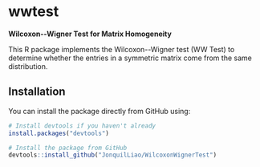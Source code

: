 # wwtest

**Wilcoxon--Wigner Test for Matrix Homogeneity**

This R package implements the Wilcoxon--Wigner test (WW Test) to determine whether the entries in a symmetric matrix come from the same distribution.

## Installation

You can install the package directly from GitHub using:

```r
# Install devtools if you haven't already
install.packages("devtools")

# Install the package from GitHub
devtools::install_github("JonquilLiao/WilcoxonWignerTest")
